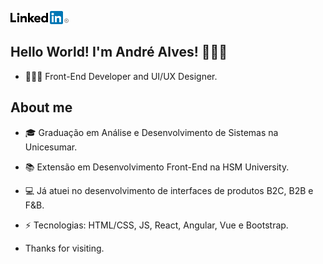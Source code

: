 
[<img src="https://raw.githubusercontent.com/aalvs/aalvs/master/linkedin.png" alt="Logo Linkedin"/>](https://www.linkedin.com/in/aalvs/)

## Hello World! I'm André Alves! 🙋🏻‍♂️

-  👨🏻‍💻 Front-End Developer and UI/UX Designer.
 
## About me 
 
-   🎓  Graduação em Análise e Desenvolvimento de Sistemas na Unicesumar.
-   📚  Extensão em Desenvolvimento Front-End na HSM University.
-   💻  Já atuei no desenvolvimento de interfaces de produtos B2C, B2B e F&B.
-   ⚡  Tecnologias: HTML/CSS, JS, React, Angular, Vue e Bootstrap.


- Thanks for visiting. 
